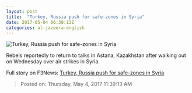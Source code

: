 ```yaml
---
layout: post
title:  "Turkey, Russia push for safe-zones in Syria"
date: 2017-05-04 06:39:13Z
categories: al-jazeera-english
---
```


![Turkey, Russia push for safe-zones in Syria](http://www.aljazeera.com/mritems/Images/2017/5/4/96c47f920f1447218086c656244f3479_18.jpg)

Rebels reportedly to return to talks in Astana, Kazakhstan after walking out on Wednesday over air strikes in Syria.


Full story on F3News: [Turkey, Russia push for safe-zones in Syria](http://www.f3nws.com/n/qAFDEF)

> Posted on: Thursday, May 4, 2017 11:39:13 AM

